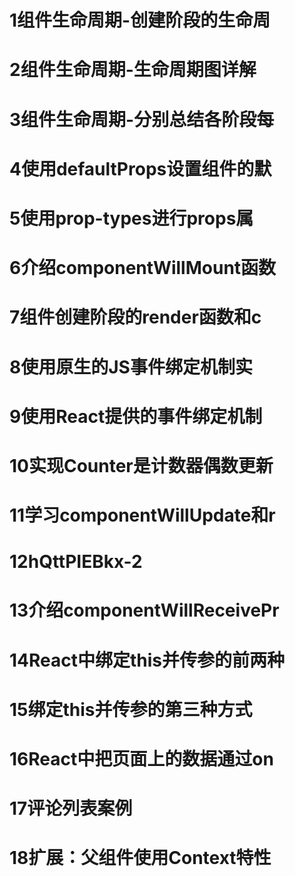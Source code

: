 # 1组件生命周期-创建阶段的生命周
# 2组件生命周期-生命周期图详解
# 3组件生命周期-分别总结各阶段每
# 4使用defaultProps设置组件的默
# 5使用prop-types进行props属
# 6介绍componentWillMount函数
# 7组件创建阶段的render函数和c
# 8使用原生的JS事件绑定机制实
# 9使用React提供的事件绑定机制
# 10实现Counter是计数器偶数更新
# 11学习componentWillUpdate和r
# 12hQttPIEBkx-2
# 13介绍componentWillReceivePr
# 14React中绑定this并传参的前两种
# 15绑定this并传参的第三种方式
# 16React中把页面上的数据通过on
# 17评论列表案例
# 18扩展：父组件使用Context特性